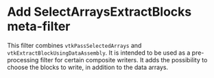 # Add SelectArraysExtractBlocks meta-filter

This filter combines `vtkPassSelectedArrays` and `vtkExtractBlockUsingDataAssembly`.
It is intended to be used as a pre-processing filter for certain composite writers.
It adds the possibility to choose the blocks to write, in addition to the data arrays.
